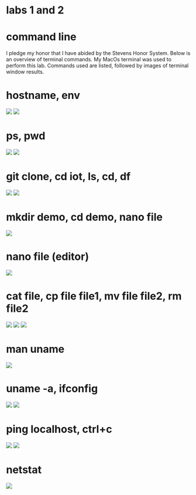 # labs 1 and 2
# command line
I pledge my honor that I have abided by the Stevens Honor System. Below is an overview of terminal commands. My MacOs terminal was used to perform this lab. Commands used are listed, followed by images of terminal window results.
# hostname, env
![](media/ss1.png)
![](media/ss2.png)
# ps, pwd
![](media/ss3.png)
![](media/ss4.png)
# git clone, cd iot, ls, cd, df
![](media/ss5.png)
![](media/ss6.png)
# mkdir demo, cd demo, nano file
![](media/ss7.png)
# nano file (editor)
![](media/ss8.png)
# cat file, cp file file1, mv file file2, rm file2
![](media/ss9.png)
![](media/ss10.png)
![](media/ss11.png)
# man uname
![](media/ss12.png)
# uname -a, ifconfig
![](media/ss13.png)
![](media/ss14.png)
# ping localhost, ctrl+c
![](media/ss15.png)
![](media/ss16.png)
# netstat
![](media/ss17.png)
